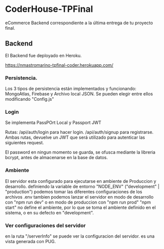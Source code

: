# CoderHouse-TPFinal
eCommerce Backend correspondiente a la última entrega de tu proyecto final.


## Backend

El Backend fue deployado en Heroku.

https://nmastromarino-tpfinal-coder.herokuapp.com/



### Persistencia.
Los 3 tipos de persistencia están implementados y funcionando: MongoAtlas, Firebase y Archivo local JSON.
Se pueden elegir entre ellos modificando "Config.js"


### Login
Se implementa PassPOrt Local y Passport JWT

Rutas: /api/auth/login para hacer login. /api/auth/signup para registrarse. 
Ambas rutas, devuelve un JWT que será utilizado para autenticar las siguientes request.

El password en ningun momento se guarda, se ofusca mediante la libreria bcrypt, antes de almacenarse en la base de datos.

### Ambiente

El servidor esta configurado para ejecutarse en ambiente de Produccion y desarrollo.
definiendo la variable de entorno "NODE_ENV" ("development" | "production") podemos tomar las diferentes configuraciones de los archivos .env
tambien podemos lanzar el servidor en modo de desarrollo con "npm run dev" o en modo de produccion con "npm run prod"
"npm start" no define el ambiente, por lo que se toma el ambiente definido en el sistema, o en su defecto en "development".

### Ver configuraciones del servidor
en la ruta "/serverInfo" se puede ver la configuracion del servidor. es una vista generada con PUG.

